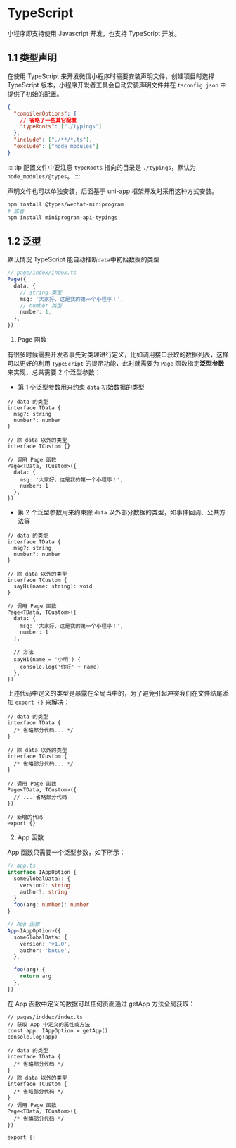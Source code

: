 # TypeScript

小程序即支持使用 Javascript 开发，也支持 TypeScript 开发。

## 1.1 类型声明

在使用 TypeScript 来开发微信小程序时需要安装声明文件，创建项目时选择 TypeScript 版本，小程序开发者工具会自动安装声明文件并在 `tsconfig.json` 中提供了初始的配置。

```json
{
  "compilerOptions": {
    // 省略了一些其它配置
    "typeRoots": ["./typings"]
  },
  "include": ["./**/*.ts"],
  "exclude": ["node_modules"]
}
```

::: tip
配置文件中要注意 `typeRoots` 指向的目录是 `./typings`，默认为 `node_modules/@types`。
:::

声明文件也可以单独安装，后面基于 uni-app 框架开发时采用这种方式安装。

```bash
npm install @types/wechat-miniprogram
# 或者
npm install miniprogram-api-typings
```

## 1.2 泛型

默认情况 TypeScript 能自动推断`data`中初始数据的类型

```typescript
// page/index/index.ts
Page({
  data: {
    // string 类型
    msg: '大家好，这是我的第一个小程序！',
    // number 类型
    number: 1,
  },
})
```

1.  Page 函数

有很多时候需要开发者事先对类理进行定义，比如调用接口获取的数据列表，这样可以更好的利用 `TypeScript` 的提示功能，此时就需要为 `Page` 函数指定**泛型参数**来实现，总共需要 2 个泛型参数：

- 第 1 个泛型参数用来约束 `data` 初始数据的类型

```typescript{2-5,11,8}
// data 的类型
interface TData {
  msg?: string
  number?: number
}

// 除 data 以外的类型
interface TCustom {}

// 调用 Page 函数
Page<TData, TCustom>({
  data: {
    msg: '大家好，这是我的第一个小程序！',
    number: 1
  },
})
```

- 第 2 个泛型参数用来约束除 `data` 以外部分数据的类型，如事件回调、公共方法等

```typescript{8-10,20-22}
// data 的类型
interface TData {
  msg?: string
  number?: number
}

// 除 data 以外的类型
interface TCustom {
  sayHi(name: string): void
}

// 调用 Page 函数
Page<TData, TCustom>({
  data: {
    msg: '大家好，这是我的第一个小程序！',
    number: 1
  },

  // 方法
  sayHi(name = '小明') {
    console.log('你好' + name)
  },
})
```

上述代码中定义的类型是暴露在全局当中的，为了避免引起冲突我们在文件结尾添加 `export {}` 来解决：

```typescript{17}
// data 的类型
interface TData {
  /* 省略部分代码... */
}

// 除 data 以外的类型
interface TCustom {
  /* 省略部分代码... */
}

// 调用 Page 函数
Page<TData, TCustom>({
  // ... 省略部分代码
})

// 新增的代码
export {}
```

2. App 函数

App 函数只需要一个泛型参数，如下所示：

```typescript
// app.ts
interface IAppOption {
  someGlobalData?: {
    version?: string
    author?: string
  }
  foo(arg: number): number
}

// App 函数
App<IAppOption>({
  someGlobalData: {
    version: 'v1.0',
    author: 'botue',
  },

  foo(arg) {
    return arg
  },
})
```

在 App 函数中定义的数据可以任何页面通过 getApp 方法全局获取：

```typescript{3-4}
// pages/inddex/index.ts
// 获取 App 中定义的属性或方法
const app: IAppOption = getApp()
console.log(app)

// data 的类型
interface TData {
  /* 省略部分代码 */
}
// 除 data 以外的类型
interface TCustom {
  /* 省略部分代码 */
}
// 调用 Page 函数
Page<TData, TCustom>({
  /* 省略部分代码 */
})

export {}
```
